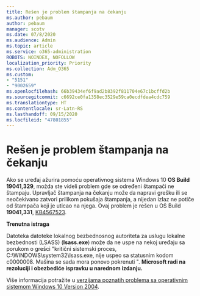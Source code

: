 ```yaml
---
title: Rešen je problem štampanja na čekanju
ms.author: pebaum
author: pebaum
manager: scotv
ms.date: 07/8/2020
ms.audience: Admin
ms.topic: article
ms.service: o365-administration
ROBOTS: NOINDEX, NOFOLLOW
localization_priority: Priority
ms.collection: Adm_O365
ms.custom:
- "5151"
- "9002659"
ms.openlocfilehash: 66b39434ef6f9ad2b8392f811704e67c1bcffd2b
ms.sourcegitcommit: c6692ce0fa1358ec3529e59ca0ecdfdea4cdc759
ms.translationtype: HT
ms.contentlocale: sr-Latn-RS
ms.lasthandoff: 09/15/2020
ms.locfileid: "47801855"
---
```

# <a name="print-spooler-issue-is-resolved"></a>Rešen je problem štampanja na čekanju

Ako se uređaj ažurira pomoću operativnog sistema Windows 10  **OS Build 19041,329**, možda ste videli problem gde se određeni štampači ne štampaju. Upravljač štampanja na čekanju može da napravi grešku ili se neočekivano zatvori prilikom pokušaja štampanja, a nijedan izlaz ne potiče od štampača koji je uticao na njega. Ovaj problem je rešen u OS Build  **19041,331**, [KB4567523](https://support.microsoft.com/help/4567523/windows-10-update-kb4567523).  

**Trenutna istraga**

Datoteka datoteke lokalnog bezbednosnog autoriteta za uslugu lokalne bezbednosti (LSASS) (**Isass.exe**) može da ne uspe na nekoj uređaju sa porukom o grešci "kritični sistemski proces, C:\WINDOWS\system32\Isass.exe, nije uspeo sa statusnim kodom c0000008. Mašina se sada mora ponovo pokrenuti ".  **Microsoft radi na rezoluciji i obezbediće ispravku u narednom izdanju.**

Više informacija potražite u  [verzijama poznatih problema sa operativnim sistemom Windows 10 Version 2004](https://docs.microsoft.com/windows/release-information/status-windows-10-2004#442msgdesc).